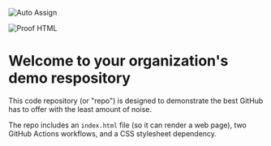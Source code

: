 ![Auto Assign](https://github.com/Arcus-DAO/demo-repository/actions/workflows/auto-assign.yml/badge.svg)

![Proof HTML](https://github.com/Arcus-DAO/demo-repository/actions/workflows/proof-html.yml/badge.svg)

# Welcome to your organization's demo respository
This code repository (or "repo") is designed to demonstrate the best GitHub has to offer with the least amount of noise.

The repo includes an `index.html` file (so it can render a web page), two GitHub Actions workflows, and a CSS stylesheet dependency.
